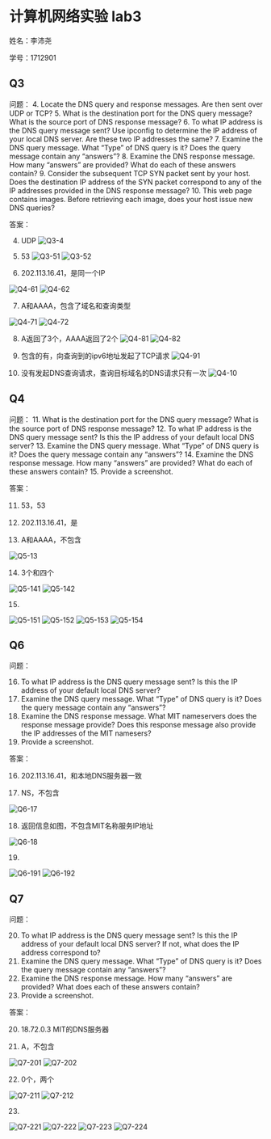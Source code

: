 # 计算机网络实验 lab3

姓名：李沛尧

学号：1712901

## Q3

问题：
4. Locate the DNS query and response messages. Are then sent over UDP or TCP?
5. What is the destination port for the DNS query message? What is the source port of DNS response message?
6. To what IP address is the DNS query message sent? Use ipconfig to determine the IP address of your local DNS server. Are these two IP addresses the same?
7. Examine the DNS query message. What “Type” of DNS query is it? Does the query message contain any “answers”?
8. Examine the DNS response message. How many “answers” are provided? What do each of these answers contain?
9. Consider the subsequent TCP SYN packet sent by your host. Does the destination IP address of the SYN packet correspond to any of the IP addresses provided in the DNS response message?
10. This web page contains images. Before retrieving each image, does your host issue new DNS queries?

答案：

4. UDP
![Q3-4](./Q3-4.png)

5. 53
![Q3-51](./Q3-51.png)
![Q3-52](./Q3-52.png)

6. 202.113.16.41，是同一个IP

![Q4-61](./Q4-61.png)
![Q4-62](./Q4-62.png)

7. A和AAAA，包含了域名和查询类型

![Q4-71](./Q4-71.png)
![Q4-72](./Q4-72.png)

8. A返回了3个，AAAA返回了2个
![Q4-81](./Q4-81.png)
![Q4-82](./Q4-82.png)

9. 包含的有，向查询到的ipv6地址发起了TCP请求
![Q4-91](./Q4-91.png)

10. 没有发起DNS查询请求，查询目标域名的DNS请求只有一次
![Q4-10](./Q4-10.png)

## Q4

问题：
11. What is the destination port for the DNS query message? What is the source port of DNS response message?
12. To what IP address is the DNS query message sent? Is this the IP address of your default local DNS server?
13. Examine the DNS query message. What “Type” of DNS query is it? Does the query message contain any “answers”?
14. Examine the DNS response message. How many “answers” are provided? What do each of these answers contain?
15. Provide a screenshot.


答案：

11. 53，53

12. 202.113.16.41，是

13. A和AAAA，不包含

![Q5-13](./Q5-13.png)

14. 3个和四个

![Q5-141](./Q5-141.png)
![Q5-142](./Q5-142.png)

15. 

![Q5-151](./Q5-151.png)
![Q5-152](./Q5-152.png)
![Q5-153](./Q5-153.png)
![Q5-154](./Q5-154.png)

## Q6

问题：

16. To what IP address is the DNS query message sent? Is this the IP address of your default local DNS server?
17. Examine the DNS query message. What “Type” of DNS query is it? Does the query message contain any “answers”?
18. Examine the DNS response message. What MIT nameservers does the response message provide? Does this response message also provide the IP addresses of the MIT namesers?
19. Provide a screenshot.

答案：

16. 202.113.16.41，和本地DNS服务器一致

17. NS，不包含

![Q6-17](./Q6-17.png)

18. 返回信息如图，不包含MIT名称服务IP地址

![Q6-18](./Q6-18.png)

19. 

![Q6-191](./Q6-191.png)
![Q6-192](./Q6-192.png)

## Q7

问题：

20. To what IP address is the DNS query message sent? Is this the IP address of your default local DNS server? If not, what does the IP address correspond to?
21. Examine the DNS query message. What “Type” of DNS query is it? Does the query message contain any “answers”?
22. Examine the DNS response message. How many “answers” are provided? What does each of these answers contain?
23. Provide a screenshot.


答案：

20. 18.72.0.3 MIT的DNS服务器

21. A，不包含

![Q7-201](./Q7-201.png)
![Q7-202](./Q7-202.png)

22. 0个，两个

![Q7-211](./Q7-211.png)
![Q7-212](./Q7-212.png)

23. 

![Q7-221](./Q7-221.png)
![Q7-222](./Q7-222.png)
![Q7-223](./Q7-223.png)
![Q7-224](./Q7-224.png)

